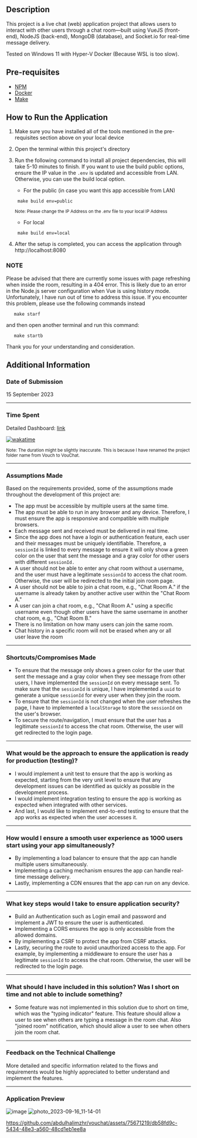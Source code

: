 ## Description

This project is a live chat (web) application project that allows users to interact with other users through a chat room—built using VueJS (front-end), NodeJS (back-end), MongoDB (database), and Socket.io for real-time message delivery.

Tested on Windows 11 with Hyper-V Docker (Because WSL is too slow).

## Pre-requisites

- [NPM](https://nodejs.org/en/download)
- [Docker](https://docs.docker.com/get-docker/)
- [Make](https://www.gnu.org/software/make/manual/make.html)

## How to Run the Application

1. Make sure you have installed all of the tools mentioned in the pre-requisites section above on your local device
2. Open the terminal within this project's directory
3. Run the following command to install all project dependencies, this will take 5-10 minutes to finish. If you want to use the build public options, ensure the IP value in the `.env` is updated and accessible from LAN. Otherwise, you can use the build local option.

   - For the public (in case you want this app accessible from LAN)

   ```
    make build env=public
   ```

   <sub>Note: Please change the IP Address on the .env file to your local IP Address</sub>

   - For local

   ```
    make build env=local
   ```

4. After the setup is completed, you can access the application through http://localhost:8080

### NOTE

Please be advised that there are currently some issues with page refreshing when inside the room, resulting in a 404 error. This is likely due to an error in the Node.js server configuration when Vue is using history mode. Unfortunately, I have run out of time to address this issue. If you encounter this problem, please use the following commands instead

```
   make starf
```

and then open another terminal and run this command:

```
   make startb
```

Thank you for your understanding and consideration.

## Additional Information

### Date of Submission

15 September 2023

---

### Time Spent

Detailed Dashboard: [link](https://wakatime.com/@52dc8466-d511-4812-bfed-fa756030a686/projects/kfrysihkpl?start=2023-09-09&end=2023-09-15)

[![wakatime](https://wakatime.com/badge/github/abdulhalimzhr/vouchat.svg)](https://wakatime.com/badge/github/abdulhalimzhr/vouchat)

<sub> Note: The duration might be slightly inaccurate. This is because I have renamed the project folder name from Vouch to VouChat.</sub>

---

### Assumptions Made

Based on the requirements provided, some of the assumptions made throughout the development of this project are:

- The app must be accessible by multiple users at the same time.
- The app must be able to run in any browser and any device. Therefore, I must ensure the app is responsive and compatible with multiple browsers.
- Each message sent and received must be delivered in real time.
- Since the app does not have a login or authentication feature, each user and their messages must be uniquely identifiable. Therefore, a `sessionId` is linked to every message to ensure it will only show a green color on the user that sent the message and a gray color for other users with different `sessionId.`
- A user should not be able to enter any chat room without a username, and the user must have a legitimate `sessionId` to access the chat room. Otherwise, the user will be redirected to the initial join room page.
- A user should not be able to join a chat room, e.g., "Chat Room A." if the username is already taken by another active user within the "Chat Room A."
- A user can join a chat room, e.g., "Chat Room A." using a specific username even though other users have the same username in another chat room, e.g., "Chat Room B."
- There is no limitation on how many users can join the same room.
- Chat history in a specific room will not be erased when any or all user leave the room

---

### Shortcuts/Compromises Made

- To ensure that the message only shows a green color for the user that sent the message and a gray color when they see message from other users, I have implemented the `sessionId` on every message sent. To make sure that the `sessionId` is unique, I have implemented a `uuid` to generate a unique `sessionId` for every user when they join the room.
- To ensure that the `sessionId` is not changed when the user refreshes the page, I have to implemented a `localStorage` to store the `sessionId` on the user's browser.
- To secure the route/navigation, I must ensure that the user has a legitimate `sessionId` to access the chat room. Otherwise, the user will get redirected to the login page.

---

### What would be the approach to ensure the application is ready for production (testing)?

- I would implement a unit test to ensure that the app is working as expected, starting from the very unit level to ensure that any development issues can be identified as quickly as possible in the development process.
- I would implement integration testing to ensure the app is working as expected when integrated with other services.
- And last, I would like to implement end-to-end testing to ensure that the app works as expected when the user accesses it.

---

### How would I ensure a smooth user experience as 1000 users start using your app simultaneously?

- By implementing a load balancer to ensure that the app can handle multiple users simultaneously.
- Implementing a caching mechanism ensures the app can handle real-time message delivery.
- Lastly, implementing a CDN ensures that the app can run on any device.

---

### What key steps would I take to ensure application security?

- Build an Authentication such as Login email and password and implement a JWT to ensure the user is authenticated.
- Implementing a CORS ensures the app is only accessible from the allowed domains.
- By implementing a CSRF to protect the app from CSRF attacks.
- Lastly, securing the route to avoid unauthorized access to the app. For example, by implementing a middleware to ensure the user has a legitimate `sessionId` to access the chat room. Otherwise, the user will be redirected to the login page.

---

### What should I have included in this solution? Was I short on time and not able to include something?

- Some feature was not implemented in this solution due to short on time, which was the "typing indicator" feature. This feature should allow a user to see when others are typing a message in the room chat. Also "joined room" notification, which should allow a user to see when others join the room chat.

---

### Feedback on the Technical Challenge

More detailed and specific information related to the flows and requirements would be highly appreciated to better understand and implement the features.

---

### Application Preview

![image](https://github.com/abdulhalimzhr/vouchat/assets/75671219/942d8d98-01e8-4994-b0e7-7e374a2afd5c)
![photo_2023-09-16_11-14-01](https://github.com/abdulhalimzhr/vouchat/assets/75671219/e55adad4-3340-4e03-9d49-26863e6cf2c8)

https://github.com/abdulhalimzhr/vouchat/assets/75671219/db58fd9c-5434-48e3-a560-48cd1eb1ee8a

